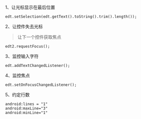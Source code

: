 1、让光标显示在最后位置

    edt.setSelection(edt.getText().toString().trim().length());

2、让控件失去光标

   >让下一个控件获取焦点
   
    edt2.requestFocus();


3、监控输入字符

    edt.addTextChangedListener();

4、监控焦点

    edt.setOnFocusChangedListener();

5、约定行数

    android:lines = "1"
    android:maxLine="3"
    android:minLine="1"

